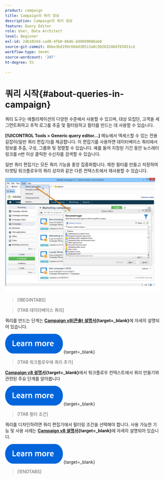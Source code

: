 ```yaml
---
product: campaign
title: Campaign의 쿼리 정보
description: Campaign의 쿼리 정보
feature: Query Editor
role: User, Data Architect
level: Beginner
exl-id: 2db1034d-cad6-4fb0-8646-dd9099080ab0
source-git-commit: 0bbe3bd199c664d30513a0c50203248d703451cd
workflow-type: tm+mt
source-wordcount: '207'
ht-degree: 5%

---
```


# 쿼리 시작{#about-queries-in-campaign}

쿼리 도구는 애플리케이션의 다양한 수준에서 사용할 수 있으며, 대상 모집단, 고객을 세그먼트화하고 추적 로그를 추출 및 필터링하고 필터를 만드는 데 사용할 수 있습니다.

**[!UICONTROL Tools > Generic query editor...]** 메뉴에서 액세스할 수 있는 전용 길잡이(일반 쿼리 편집기)를 제공합니다. 이 편집기를 사용하면 데이터베이스 쿼리에서 정보를 추출, 구성, 그룹화 및 정렬할 수 있습니다. 예를 들어 지정된 기간 동안 뉴스레터 링크를 n번 이상 클릭한 수신자를 검색할 수 있습니다.

일반 쿼리 편집기는 모든 쿼리 기능을 중앙 집중화합니다. 제한 필터를 만들고 저장하여 타겟팅 워크플로우의 쿼리 상자와 같은 다른 컨텍스트에서 재사용할 수 있습니다.

![쿼리 편집기에 액세스하여 테이블 선택](assets/query_editor_nveau_21.png)


>[!BEGINTABS]

>[!TAB 데이터베이스 쿼리]

쿼리를 만드는 단계는 **[Campaign v8(콘솔) 설명서](https://experienceleague.adobe.com/en/docs/campaign/campaign-v8/data/query/query-editor){target=_blank}**&#x200B;에 자세히 설명되어 있습니다.


[![이미지](../../assets/do-not-localize/learn-more-button.svg)](https://experienceleague.adobe.com/en/docs/campaign/campaign-v8/data/query/query-editor){target=_blank}


>[!TAB 워크플로우에 쿼리 추가]

**[Campaign v8 설명서](https://experienceleague.adobe.com/en/docs/campaign/automation/workflows/wf-activities/targeting-activities/query){target=_blank}**&#x200B;에서 워크플로우 컨텍스트에서 쿼리 만들기와 관련된 주요 단계를 알아봅니다

[![이미지](../../assets/do-not-localize/learn-more-button.svg)](https://experienceleague.adobe.com/en/docs/campaign/automation/workflows/wf-activities/targeting-activities/query){target=_blank}

>[!TAB 필터 조건]

쿼리를 디자인하려면 쿼리 편집기에서 필터링 조건을 선택해야 합니다. 사용 가능한 기능 및 사용 사례는 **[Campaign v8 설명서](https://experienceleague.adobe.com/en/docs/campaign/campaign-v8/data/query/filter-conditions){target=_blank}**&#x200B;에 자세히 설명되어 있습니다.

[![이미지](../../assets/do-not-localize/learn-more-button.svg)](https://experienceleague.adobe.com/en/docs/campaign/campaign-v8/data/query/filter-conditions){target=_blank}

>[!ENDTABS]

